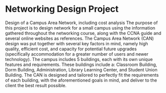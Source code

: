# Networking Design Project
Design of a Campus Area Network, including cost analysis
The purpose of this project is to design network for a small campus using the information gathered throughout the networking course, along with the CCNA guide and several online websites as references. The Campus Area Network (CAN) design was put together with several key factors in mind, namely high quality, efficient cost, and capacity for potential future upgrades (specifically accommodation for a greater number of users and newer technology).
The campus includes 5 buildings, each with its own unique features and requirements. These buildings include a: Classroom Building, Dorm Building, Administration, Library Learning Center, and Student Union Building. The CAN is designed and tailored to perfectly fit the requirements of each building, with the aforementioned goals in mind, and deliver to the client the best result possible.
